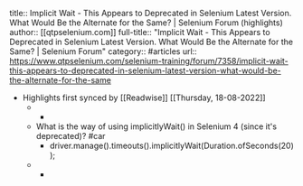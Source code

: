 title:: Implicit Wait - This Appears to Deprecated in Selenium Latest Version. What Would Be the Alternate for the Same? | Selenium Forum (highlights)
author:: [[qtpselenium.com]]
full-title:: "Implicit Wait - This Appears to Deprecated in Selenium Latest Version. What Would Be the Alternate for the Same? | Selenium Forum"
category:: #articles
url:: https://www.qtpselenium.com/selenium-training/forum/7358/implicit-wait-this-appears-to-deprecated-in-selenium-latest-version-what-would-be-the-alternate-for-the-same

- Highlights first synced by [[Readwise]] [[Thursday, 18-08-2022]]
	- -
	- What is the way of using implicitlyWait() in Selenium 4 (since it's deprecated)? #car
		- driver.manage().timeouts().implicitlyWait(Duration.ofSeconds(20));
	- -